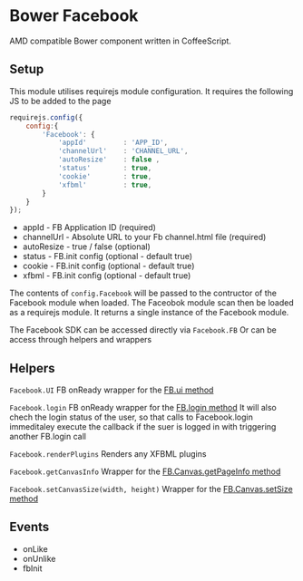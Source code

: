 # Bower Facebook

AMD compatible Bower component written in CoffeeScript.


## Setup

This module utilises requirejs module configuration. It requires the following JS to be added to the page

```javascript
requirejs.config({
	config:{
		'Facebook': {
			'appId'      	: 'APP_ID',
			'channelUrl'	: 'CHANNEL_URL',
			'autoResize'	: false	,
			'status'     	: true,
			'cookie'     	: true,
			'xfbml'			: true,
		}
	}
});
```

* appId - FB Application ID (required)
* channelUrl - Absolute URL to your Fb channel.html file (required)
* autoResize - true / false (optional)
* status - FB.init config (optional - default true)
* cookie - FB.init config (optional - default true)
* xfbml - FB.init config (optional - default true)

The contents of `config.Facebook` will be passed to the contructor of the Facebook module when loaded.
The Faceobok module scan then be loaded as a requirejs module. It returns a single instance of the Facebook module.

The Facebook SDK can be accessed directly via `Facebook.FB`
Or can be access through helpers and wrappers


## Helpers

`Facebook.UI`
FB onReady wrapper for the [FB.ui method](https://developers.facebook.com/docs/reference/javascript/FB.ui/)

`Facebook.login`
FB onReady wrapper for the [FB.login method](http://developers.facebook.com/docs/reference/javascript/FB.login/)
It will also chech the login status of the user, so that calls to Facebook.login immeditaley execute the callback if the suer is logged in with triggering another FB.login call

`Facebook.renderPlugins`
Renders any XFBML plugins 

`Facebook.getCanvasInfo`
Wrapper for the [FB.Canvas.getPageInfo method](http://developers.facebook.com/docs/reference/javascript/FB.Canvas.getPageInfo/)

`Facebook.setCanvasSize(width, height)`
Wrapper for the [FB.Canvas.setSize method](http://developers.facebook.com/docs/reference/javascript/FB.Canvas.setSize/)


## Events

* onLike
* onUnlike
* fbInit


